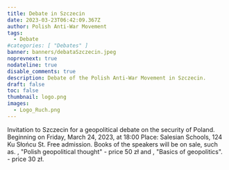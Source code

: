 ```yaml
---
title: Debate in Szczecin
date: 2023-03-23T06:42:09.367Z
author: Polish Anti-War Movement
tags:
  - Debate
#categories: [ "Debates" ]
banner: banners/debataSzczecin.jpeg
noprevnext: true
nodateline: true
disable_comments: true
description: Debate of the Polish Anti-War Movement in Szczecin.
draft: false
toc: false
thumbnail: logo.png
images:
  - Logo_Ruch.png
---
```


Invitation to Szczecin for a geopolitical debate on the security of Poland. Beginning on Friday, March 24, 2023, at 18:00 Place: Salesian Schools, 124 Ku Słońcu St. Free admission. Books of the speakers will be on sale, such as. , "Polish geopolitical thought" - price 50 zł and , "Basics of geopolitics". - price 30 zł.
